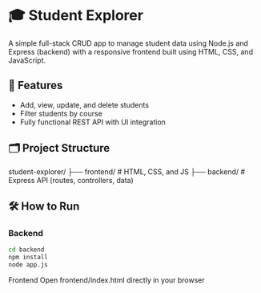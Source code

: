 # 🎓 Student Explorer

A simple full-stack CRUD app to manage student data using Node.js and Express (backend) with a responsive frontend built using HTML, CSS, and JavaScript.

## 🚀 Features
- Add, view, update, and delete students
- Filter students by course
- Fully functional REST API with UI integration

## 🗂️ Project Structure
student-explorer/
├── frontend/ # HTML, CSS, and JS
├── backend/ # Express API (routes, controllers, data)


## 🛠️ How to Run

### Backend
```bash
cd backend
npm install
node app.js
```

Frontend
Open frontend/index.html directly in your browser

